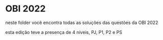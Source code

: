 # OBI 2022

neste folder você encontra todas as soluções das questões da OBI 2022

esta edição teve a presença de 4 níveis, PJ, P1, P2 e PS
